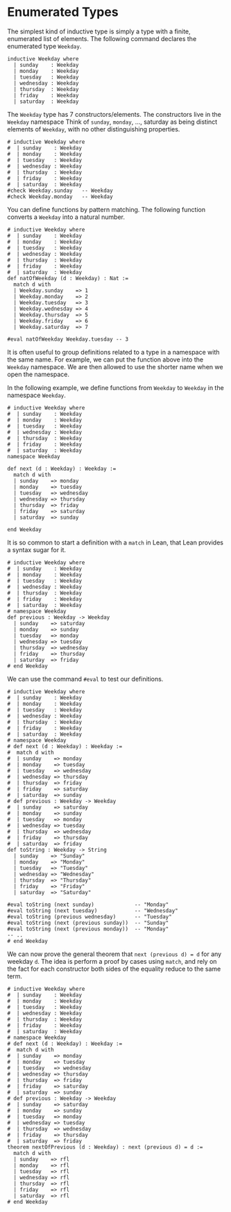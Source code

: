# Enumerated Types

The simplest kind of inductive type is simply a type with a finite, enumerated list of elements.
The following command declares the enumerated type `Weekday`.
```lean
inductive Weekday where
  | sunday    : Weekday
  | monday    : Weekday
  | tuesday   : Weekday
  | wednesday : Weekday
  | thursday  : Weekday
  | friday    : Weekday
  | saturday  : Weekday
```

The `Weekday` type has 7 constructors/elements. The constructors live in the `Weekday` namespace
Think of `sunday`, `monday`, …, saturday as being distinct elements of `Weekday`,
with no other distinguishing properties.
```lean
# inductive Weekday where
#  | sunday    : Weekday
#  | monday    : Weekday
#  | tuesday   : Weekday
#  | wednesday : Weekday
#  | thursday  : Weekday
#  | friday    : Weekday
#  | saturday  : Weekday
#check Weekday.sunday   -- Weekday
#check Weekday.monday   -- Weekday
```

You can define functions by pattern matching.
The following function converts a `Weekday` into a natural number.
```lean
# inductive Weekday where
#  | sunday    : Weekday
#  | monday    : Weekday
#  | tuesday   : Weekday
#  | wednesday : Weekday
#  | thursday  : Weekday
#  | friday    : Weekday
#  | saturday  : Weekday
def natOfWeekday (d : Weekday) : Nat :=
  match d with
  | Weekday.sunday    => 1
  | Weekday.monday    => 2
  | Weekday.tuesday   => 3
  | Weekday.wednesday => 4
  | Weekday.thursday  => 5
  | Weekday.friday    => 6
  | Weekday.saturday  => 7

#eval natOfWeekday Weekday.tuesday -- 3
```

It is often useful to group definitions related to a type in a namespace with the same name.
For example, we can put the function above into the ``Weekday`` namespace.
We are then allowed to use the shorter name when we open the namespace.

In the following example, we define functions from ``Weekday`` to ``Weekday`` in the namespace `Weekday`.
```lean
# inductive Weekday where
#  | sunday    : Weekday
#  | monday    : Weekday
#  | tuesday   : Weekday
#  | wednesday : Weekday
#  | thursday  : Weekday
#  | friday    : Weekday
#  | saturday  : Weekday
namespace Weekday

def next (d : Weekday) : Weekday :=
  match d with
  | sunday    => monday
  | monday    => tuesday
  | tuesday   => wednesday
  | wednesday => thursday
  | thursday  => friday
  | friday    => saturday
  | saturday  => sunday

end Weekday
```
It is so common to start a definition with a `match` in Lean, that Lean provides a syntax sugar for it.
```lean
# inductive Weekday where
#  | sunday    : Weekday
#  | monday    : Weekday
#  | tuesday   : Weekday
#  | wednesday : Weekday
#  | thursday  : Weekday
#  | friday    : Weekday
#  | saturday  : Weekday
# namespace Weekday
def previous : Weekday -> Weekday
  | sunday    => saturday
  | monday    => sunday
  | tuesday   => monday
  | wednesday => tuesday
  | thursday  => wednesday
  | friday    => thursday
  | saturday  => friday
# end Weekday
```
We can use the command `#eval` to test our definitions.
```lean
# inductive Weekday where
#  | sunday    : Weekday
#  | monday    : Weekday
#  | tuesday   : Weekday
#  | wednesday : Weekday
#  | thursday  : Weekday
#  | friday    : Weekday
#  | saturday  : Weekday
# namespace Weekday
# def next (d : Weekday) : Weekday :=
#  match d with
#  | sunday    => monday
#  | monday    => tuesday
#  | tuesday   => wednesday
#  | wednesday => thursday
#  | thursday  => friday
#  | friday    => saturday
#  | saturday  => sunday
# def previous : Weekday -> Weekday
#  | sunday    => saturday
#  | monday    => sunday
#  | tuesday   => monday
#  | wednesday => tuesday
#  | thursday  => wednesday
#  | friday    => thursday
#  | saturday  => friday
def toString : Weekday -> String
  | sunday    => "Sunday"
  | monday    => "Monday"
  | tuesday   => "Tuesday"
  | wednesday => "Wednesday"
  | thursday  => "Thursday"
  | friday    => "Friday"
  | saturday  => "Saturday"

#eval toString (next sunday)             -- "Monday"
#eval toString (next tuesday)            -- "Wednesday"
#eval toString (previous wednesday)      -- "Tuesday"
#eval toString (next (previous sunday))  -- "Sunday"
#eval toString (next (previous monday))  -- "Monday"
-- ..
# end Weekday
```
We can now prove the general theorem that ``next (previous d) = d`` for any weekday ``d``.
The idea is perform a proof by cases using `match`, and rely on the fact for each constructor both
sides of the equality reduce to the same term.
```lean
# inductive Weekday where
#  | sunday    : Weekday
#  | monday    : Weekday
#  | tuesday   : Weekday
#  | wednesday : Weekday
#  | thursday  : Weekday
#  | friday    : Weekday
#  | saturday  : Weekday
# namespace Weekday
# def next (d : Weekday) : Weekday :=
#  match d with
#  | sunday    => monday
#  | monday    => tuesday
#  | tuesday   => wednesday
#  | wednesday => thursday
#  | thursday  => friday
#  | friday    => saturday
#  | saturday  => sunday
# def previous : Weekday -> Weekday
#  | sunday    => saturday
#  | monday    => sunday
#  | tuesday   => monday
#  | wednesday => tuesday
#  | thursday  => wednesday
#  | friday    => thursday
#  | saturday  => friday
theorem nextOfPrevious (d : Weekday) : next (previous d) = d :=
  match d with
  | sunday    => rfl
  | monday    => rfl
  | tuesday   => rfl
  | wednesday => rfl
  | thursday  => rfl
  | friday    => rfl
  | saturday  => rfl
# end Weekday
```
